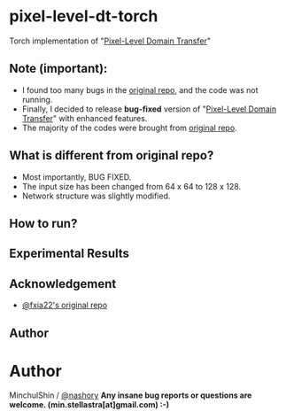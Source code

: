 # pixel-level-dt-torch
Torch implementation of "[Pixel-Level Domain Transfer](https://arxiv.org/pdf/1603.07442)"

## Note (important):
+ I found too many bugs in the [original repo](https://github.com/fxia22/PixelDTGAN), and the code was not running.
+ Finally, I decided to release __bug-fixed__ version of "[Pixel-Level Domain Transfer](https://arxiv.org/pdf/1603.07442)" with enhanced features.
+ The majority of the codes were brought from [original repo](https://github.com/fxia22/PixelDTGAN).

## What is different from original repo?
+ Most importantly, BUG FIXED.
+ The input size has been changed from 64 x 64 to 128 x 128.
+ Network structure was slightly modified.

## How to run?


## Experimental Results




## Acknowledgement
+ [@fxia22's original repo](https://github.com/fxia22/PixelDTGAN)


## Author
# Author
MinchulShin / [@nashory](https://github.com/nashory)
__Any insane bug reports or questions are welcome. (min.stellastra[at]gmail.com)  :-)__
